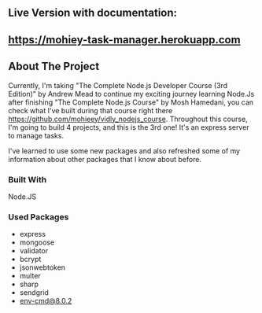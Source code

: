 ## Live Version with documentation:

## https://mohiey-task-manager.herokuapp.com

## About The Project

Currently, I'm taking "The Complete Node.js Developer Course (3rd Edition)" by Andrew Mead to continue my exciting journey learning Node.Js after finishing "The Complete Node.js Course" by Mosh Hamedani, you can check what I've built during that course right there https://github.com/mohieey/vidly_nodejs_course.
Throughout this course, I'm going to build 4 projects, and this is the 3rd one!
It's an express server to manage tasks.

I've learned to use some new packages and also refreshed some of my information about other packages that I know about before.

### Built With

Node.JS

### Used Packages

- express
- mongoose
- validator
- bcrypt
- jsonwebtoken
- multer
- sharp
- sendgrid
- env-cmd@8.0.2
